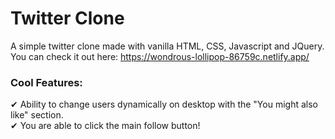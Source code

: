 ﻿# Twitter Clone
 
 A simple twitter clone made with vanilla HTML, CSS, Javascript and JQuery. <br/>
 You can check it out here: https://wondrous-lollipop-86759c.netlify.app/


### Cool Features:
✔ Ability to change users dynamically on desktop with the "You might also like" section. <br/>
✔ You are able to click the main follow button!
